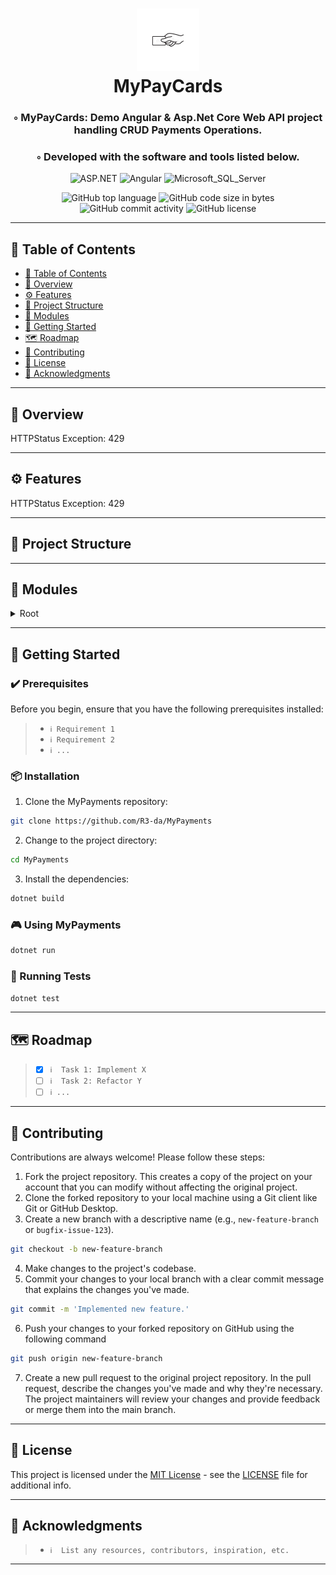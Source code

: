 <div align="center">
<h1 align="center">
<img src="./img/app_icon_wbg.webp" width="100" />
<br>MyPayCards
</h1>
<h3>◦ MyPayCards: Demo Angular & Asp.Net Core Web API project handling  CRUD Payments Operations.</h3>
<h3>◦ Developed with the software and tools listed below.</h3>

<p align="center">
<img src="https://img.shields.io/badge/ASP.NET-0467DF.svg?style&logo=.net&logoColor=white" alt="ASP.NET" />
<img src="https://img.shields.io/badge/Angular-E34F26.svg?style&logo=Angular&logoColor=white" alt="Angular" />
<img src="https://img.shields.io/badge/Microsoft_SQL_Server-3178C6.svg?style&logo=microsoft-sql-server&logoColor=white" alt="Microsoft_SQL_Server" />
</p>
<img src="https://img.shields.io/github/languages/top/R3-da/MyPayments?style&color=5D6D7E" alt="GitHub top language" />
<img src="https://img.shields.io/github/languages/code-size/R3-da/MyPayments?style&color=5D6D7E" alt="GitHub code size in bytes" />
<img src="https://img.shields.io/github/commit-activity/m/R3-da/MyPayments?style&color=5D6D7E" alt="GitHub commit activity" />
<img src="https://img.shields.io/github/license/R3-da/ShapeSwipe?style&color=5D6D7E" alt="GitHub license" />
</div>

---

## 📒 Table of Contents
- [📒 Table of Contents](#-table-of-contents)
- [📍 Overview](#-overview)
- [⚙️ Features](#-features)
- [📂 Project Structure](#project-structure)
- [🧩 Modules](#modules)
- [🚀 Getting Started](#-getting-started)
- [🗺 Roadmap](#-roadmap)
- [🤝 Contributing](#-contributing)
- [📄 License](#-license)
- [👏 Acknowledgments](#-acknowledgments)

---


## 📍 Overview

HTTPStatus Exception: 429

---

## ⚙️ Features

HTTPStatus Exception: 429

---


## 📂 Project Structure




---

## 🧩 Modules

<details closed><summary>Root</summary>

| File                                                                                                                                                                                              | Summary                   |
| ---                                                                                                                                                                                               | ---                       |
| [PaymentAPI.sln](https://github.com/R3-da/MyPayments/blob/main/PaymentAPI\PaymentAPI.sln)                                                                                                         | HTTPStatus Exception: 429 |
| [PaymentAPI.csproj](https://github.com/R3-da/MyPayments/blob/main/PaymentAPI\PaymentAPI\PaymentAPI.csproj)                                                                                        | HTTPStatus Exception: 429 |
| [PaymentAPI.csproj.user](https://github.com/R3-da/MyPayments/blob/main/PaymentAPI\PaymentAPI\PaymentAPI.csproj.user)                                                                              | HTTPStatus Exception: 429 |
| [Program.cs](https://github.com/R3-da/MyPayments/blob/main/PaymentAPI\PaymentAPI\Program.cs)                                                                                                      | HTTPStatus Exception: 429 |
| [WeatherForecast.cs](https://github.com/R3-da/MyPayments/blob/main/PaymentAPI\PaymentAPI\WeatherForecast.cs)                                                                                      | HTTPStatus Exception: 429 |
| [PaymentDetailController.cs](https://github.com/R3-da/MyPayments/blob/main/PaymentAPI\PaymentAPI\Controllers\PaymentDetailController.cs)                                                          | HTTPStatus Exception: 429 |
| [WeatherForecastController.cs](https://github.com/R3-da/MyPayments/blob/main/PaymentAPI\PaymentAPI\Controllers\WeatherForecastController.cs)                                                      | HTTPStatus Exception: 429 |
| [20230529095237_First Migration.cs](https://github.com/R3-da/MyPayments/blob/main/PaymentAPI\PaymentAPI\Migrations\20230529095237_First Migration.cs)                                             | HTTPStatus Exception: 429 |
| [20230529095237_First Migration.Designer.cs](https://github.com/R3-da/MyPayments/blob/main/PaymentAPI\PaymentAPI\Migrations\20230529095237_First Migration.Designer.cs)                           | HTTPStatus Exception: 429 |
| [PaymentDetailContextModelSnapshot.cs](https://github.com/R3-da/MyPayments/blob/main/PaymentAPI\PaymentAPI\Migrations\PaymentDetailContextModelSnapshot.cs)                                       | HTTPStatus Exception: 429 |
| [PaymentDetail.cs](https://github.com/R3-da/MyPayments/blob/main/PaymentAPI\PaymentAPI\Models\PaymentDetail.cs)                                                                                   | HTTPStatus Exception: 429 |
| [PaymentDetailContext.cs](https://github.com/R3-da/MyPayments/blob/main/PaymentAPI\PaymentAPI\Models\PaymentDetailContext.cs)                                                                     | HTTPStatus Exception: 429 |
| [PaymentAPI.csproj.EntityFrameworkCore.targets](https://github.com/R3-da/MyPayments/blob/main/PaymentAPI\PaymentAPI\obj\PaymentAPI.csproj.EntityFrameworkCore.targets)                            | HTTPStatus Exception: 429 |
| [PaymentAPI.csproj.nuget.g.props](https://github.com/R3-da/MyPayments/blob/main/PaymentAPI\PaymentAPI\obj\PaymentAPI.csproj.nuget.g.props)                                                        | HTTPStatus Exception: 429 |
| [PaymentAPI.csproj.nuget.g.targets](https://github.com/R3-da/MyPayments/blob/main/PaymentAPI\PaymentAPI\obj\PaymentAPI.csproj.nuget.g.targets)                                                    | HTTPStatus Exception: 429 |
| [.NETCoreApp,Version=v7.0.AssemblyAttributes.cs](https://github.com/R3-da/MyPayments/blob/main/PaymentAPI\PaymentAPI\obj\Debug\net7.0\.NETCoreApp,Version=v7.0.AssemblyAttributes.cs)             | HTTPStatus Exception: 429 |
| [PaymentAPI.AssemblyInfo.cs](https://github.com/R3-da/MyPayments/blob/main/PaymentAPI\PaymentAPI\obj\Debug\net7.0\PaymentAPI.AssemblyInfo.cs)                                                     | HTTPStatus Exception: 429 |
| [PaymentAPI.csproj.BuildWithSkipAnalyzers](https://github.com/R3-da/MyPayments/blob/main/PaymentAPI\PaymentAPI\obj\Debug\net7.0\PaymentAPI.csproj.BuildWithSkipAnalyzers)                         | HTTPStatus Exception: 429 |
| [PaymentAPI.csproj.CopyComplete](https://github.com/R3-da/MyPayments/blob/main/PaymentAPI\PaymentAPI\obj\Debug\net7.0\PaymentAPI.csproj.CopyComplete)                                             | HTTPStatus Exception: 429 |
| [PaymentAPI.GeneratedMSBuildEditorConfig.editorconfig](https://github.com/R3-da/MyPayments/blob/main/PaymentAPI\PaymentAPI\obj\Debug\net7.0\PaymentAPI.GeneratedMSBuildEditorConfig.editorconfig) | HTTPStatus Exception: 429 |
| [PaymentAPI.GlobalUsings.g.cs](https://github.com/R3-da/MyPayments/blob/main/PaymentAPI\PaymentAPI\obj\Debug\net7.0\PaymentAPI.GlobalUsings.g.cs)                                                 | HTTPStatus Exception: 429 |
| [PaymentAPI.MvcApplicationPartsAssemblyInfo.cs](https://github.com/R3-da/MyPayments/blob/main/PaymentAPI\PaymentAPI\obj\Debug\net7.0\PaymentAPI.MvcApplicationPartsAssemblyInfo.cs)               | HTTPStatus Exception: 429 |
| [msbuild.build.PaymentAPI.props](https://github.com/R3-da/MyPayments/blob/main/PaymentAPI\PaymentAPI\obj\Debug\net7.0\staticwebassets\msbuild.build.PaymentAPI.props)                             | HTTPStatus Exception: 429 |
| [msbuild.buildMultiTargeting.PaymentAPI.props](https://github.com/R3-da/MyPayments/blob/main/PaymentAPI\PaymentAPI\obj\Debug\net7.0\staticwebassets\msbuild.buildMultiTargeting.PaymentAPI.props) | HTTPStatus Exception: 429 |
| [msbuild.buildTransitive.PaymentAPI.props](https://github.com/R3-da/MyPayments/blob/main/PaymentAPI\PaymentAPI\obj\Debug\net7.0\staticwebassets\msbuild.buildTransitive.PaymentAPI.props)         | HTTPStatus Exception: 429 |
| [index.html](https://github.com/R3-da/MyPayments/blob/main/PaymentApp\src\index.html)                                                                                                             | HTTPStatus Exception: 429 |
| [main.ts](https://github.com/R3-da/MyPayments/blob/main/PaymentApp\src\main.ts)                                                                                                                   | HTTPStatus Exception: 429 |
| [styles.css](https://github.com/R3-da/MyPayments/blob/main/PaymentApp\src\styles.css)                                                                                                             | HTTPStatus Exception: 429 |
| [app.component.html](https://github.com/R3-da/MyPayments/blob/main/PaymentApp\src\app\app.component.html)                                                                                         | HTTPStatus Exception: 429 |
| [app.component.ts](https://github.com/R3-da/MyPayments/blob/main/PaymentApp\src\app\app.component.ts)                                                                                             | HTTPStatus Exception: 429 |
| [app.module.ts](https://github.com/R3-da/MyPayments/blob/main/PaymentApp\src\app\app.module.ts)                                                                                                   | HTTPStatus Exception: 429 |
| [payment-details.component.html](https://github.com/R3-da/MyPayments/blob/main/PaymentApp\src\app\payment-details\payment-details.component.html)                                                 | HTTPStatus Exception: 429 |
| [payment-details.component.ts](https://github.com/R3-da/MyPayments/blob/main/PaymentApp\src\app\payment-details\payment-details.component.ts)                                                     | HTTPStatus Exception: 429 |
| [payment-detail-form.component.html](https://github.com/R3-da/MyPayments/blob/main/PaymentApp\src\app\payment-details\payment-detail-form\payment-detail-form.component.html)                     | HTTPStatus Exception: 429 |
| [payment-detail-form.component.ts](https://github.com/R3-da/MyPayments/blob/main/PaymentApp\src\app\payment-details\payment-detail-form\payment-detail-form.component.ts)                         | HTTPStatus Exception: 429 |
| [payment-detail.model.ts](https://github.com/R3-da/MyPayments/blob/main/PaymentApp\src\app\shared\payment-detail.model.ts)                                                                        | HTTPStatus Exception: 429 |
| [payment-detail.service.ts](https://github.com/R3-da/MyPayments/blob/main/PaymentApp\src\app\shared\payment-detail.service.ts)                                                                    | HTTPStatus Exception: 429 |
| [environment.development.ts](https://github.com/R3-da/MyPayments/blob/main/PaymentApp\src\environments\environment.development.ts)                                                                | HTTPStatus Exception: 429 |
| [environment.ts](https://github.com/R3-da/MyPayments/blob/main/PaymentApp\src\environments\environment.ts)                                                                                        | HTTPStatus Exception: 429 |

</details>

---

## 🚀 Getting Started

### ✔️ Prerequisites

Before you begin, ensure that you have the following prerequisites installed:
> - `ℹ️ Requirement 1`
> - `ℹ️ Requirement 2`
> - `ℹ️ ...`

### 📦 Installation

1. Clone the MyPayments repository:
```sh
git clone https://github.com/R3-da/MyPayments
```

2. Change to the project directory:
```sh
cd MyPayments
```

3. Install the dependencies:
```sh
dotnet build
```

### 🎮 Using MyPayments

```sh
dotnet run
```

### 🧪 Running Tests
```sh
dotnet test
```

---


## 🗺 Roadmap

> - [X] `ℹ️  Task 1: Implement X`
> - [ ] `ℹ️  Task 2: Refactor Y`
> - [ ] `ℹ️ ...`


---

## 🤝 Contributing

Contributions are always welcome! Please follow these steps:
1. Fork the project repository. This creates a copy of the project on your account that you can modify without affecting the original project.
2. Clone the forked repository to your local machine using a Git client like Git or GitHub Desktop.
3. Create a new branch with a descriptive name (e.g., `new-feature-branch` or `bugfix-issue-123`).
```sh
git checkout -b new-feature-branch
```
4. Make changes to the project's codebase.
5. Commit your changes to your local branch with a clear commit message that explains the changes you've made.
```sh
git commit -m 'Implemented new feature.'
```
6. Push your changes to your forked repository on GitHub using the following command
```sh
git push origin new-feature-branch
```
7. Create a new pull request to the original project repository. In the pull request, describe the changes you've made and why they're necessary.
The project maintainers will review your changes and provide feedback or merge them into the main branch.

---

## 📄 License

This project is licensed under the [MIT License](LICENSE) - see the [LICENSE](LICENSE) file for additional info.

---

## 👏 Acknowledgments

> - `ℹ️  List any resources, contributors, inspiration, etc.`

---
